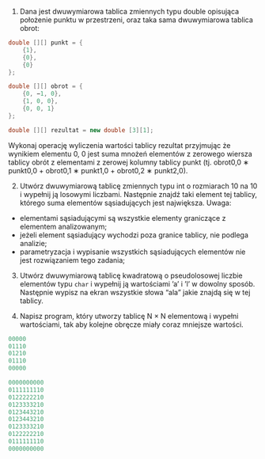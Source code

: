 1. Dana jest dwuwymiarowa tablica zmiennych typu double opisująca położenie punktu w przestrzeni, oraz taka sama dwuwymiarowa tablica obrot:

``` java
double [][] punkt = {
    {1},
    {0},
    {0}
};

double [][] obrot = {
    {0, −1, 0},
    {1, 0, 0},
    {0, 0, 1}
};

double [][] rezultat = new double [3][1];
```

Wykonaj operację wyliczenia wartości tablicy rezultat przyjmując że wynikiem elementu 0, 0 jest suma mnożeń elementów z zerowego wiersza tablicy obrót z elementami z zerowej kolumny tablicy punkt (tj. obrot0,0 ∗ punkt0,0 + obrot0,1 ∗ punkt1,0 + obrot0,2 ∗ punkt2,0).

2. Utwórz dwuwymiarową tablicę zmiennych typu int o rozmiarach 10 na 10 i wypełnij ją losowymi liczbami. Następnie znajdź taki element tej tablicy, którego suma elementów sąsiadujących jest największa. Uwaga:
* elementami sąsiadującymi są wszystkie elementy graniczące z elementem analizowanym;
* jeżeli element sąsiadujący wychodzi poza granice tablicy, nie podlega analizie;
* parametryzacja i wypisanie wszystkich sąsiadujących elementów nie jest rozwiązaniem tego zadania;

3. Utwórz dwuwymiarową tablicę kwadratową o pseudolosowej liczbie elementów typu `char` i wypełnij ją wartościami ’a’ i ’l’ w dowolny sposób. Następnie wypisz na ekran wszystkie słowa “ala” jakie znajdą się w tej tablicy.

4. Napisz program, który utworzy tablicę N × N elementową i wypełni wartościami, tak aby kolejne obręcze miały coraz mniejsze wartości.

``` java
00000
01110
01210
01110
00000

0000000000
0111111110
0122222210
0123333210
0123443210
0123443210
0123333210
0122222210
0111111110
0000000000
```